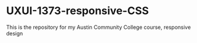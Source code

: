 # UXUI-1373-responsive-CSS
This is the repository for my Austin Community College course, responsive design
